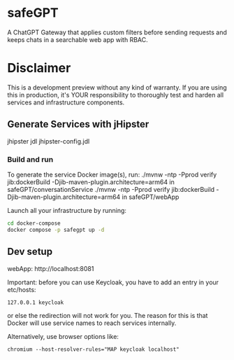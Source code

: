 # safeGPT
A ChatGPT Gateway that applies custom filters before sending requests and keeps chats in a searchable web app with RBAC. 

# Disclaimer
This is a development preview without any kind of warranty. If you are using this in production, it's YOUR responsibility to thoroughly test and harden all services and infrastructure components.

## Generate Services with jHipster
jhipster jdl jhipster-config.jdl

### Build and run
To generate the service Docker image(s), run:
./mvnw -ntp -Pprod verify jib:dockerBuild -Djib-maven-plugin.architecture=arm64 in safeGPT/conversationService
./mvnw -ntp -Pprod verify jib:dockerBuild -Djib-maven-plugin.architecture=arm64 in safeGPT/webApp

Launch all your infrastructure by running:

```bash
cd docker-compose
docker compose -p safegpt up -d
```

## Dev setup
webApp: http://localhost:8081


Important: before you can use Keycloak, you have to add an entry in your etc/hosts:
```
127.0.0.1 keycloak
```
or else the redirection will not work for you. The reason for this is that Docker will use service names to reach services internally.

Alternatively, use browser options like:
```
chromium --host-resolver-rules="MAP keycloak localhost"
```
